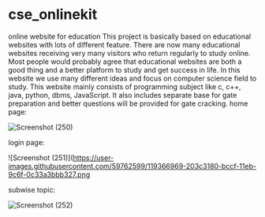 # cse_onlinekit
online website for education
This project is basically based on educational websites with lots of different feature.
There are now many educational websites receiving very many visitors who return regularly to 
study online. Most people would probably agree that educational websites are both a good thing and a better platform to study and get success in life.
In this website we use many different ideas and focus on computer science field to study.
This website mainly consists of programming subject like c, c++, java, python, dbms, JavaScript.
It also includes separate base for gate preparation and better questions will be provided for gate cracking.
home page:

![Screenshot (250)](https://user-images.githubusercontent.com/59762599/119366476-a310bc80-bcce-11eb-81cb-52e8840e535b.png)

login page:

![Screenshot (251)](https://user-images.githubusercontent.com/59762599/119366969-203c3180-bccf-11eb-9c6f-0c33a3bbb327.png

subwise topic:

![Screenshot (252)](https://user-images.githubusercontent.com/59762599/119367378-83c65f00-bccf-11eb-9c00-4b708ca1d5c1.png)
